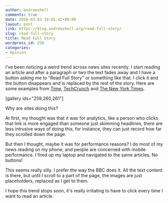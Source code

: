 ```yaml
---
author: andrewshell
comments: true
date: 2016-03-03 18:01:42+00:00
layout: post
link: https://blog.andrewshell.org/read-full-story/
slug: read-full-story
title: Read Full Story
wordpress_id: 258
categories:
- Opinion
---
```


I've been noticing a weird trend across news sites recently. I start reading an article and after a paragraph or two the text fades away and I have a button asking me to "Read Full Story" or something like that. I click it and the button disappears and is replaced by the rest of the story. Here are some examples from [Time](http://time.com/4244795/emoji-consortium-mark-davis/), [TechCrunch](http://techcrunch.com/2016/03/03/instagram-starts-blocking-deeplinking-to-other-social-media-profiles/) and [The New York Times](http://www.nytimes.com/2016/02/28/us/politics/marco-rubio-pushed-for-immigration-reform-with-conservative-media.html?_r=0).

[gallery ids="259,260,261"]

Why are sites doing this?

At first, my thought was that it was for analytics, like a person who clicks that link is more engaged than someone just skimming headlines, there are less intrusive ways of doing this, for instance, they can just record how far they scrolled down the page.

But then I thought, maybe it was for performance reasons? I do most of my news reading on my phone, and people are concerned with mobile performance. I fired up my laptop and navigated to the same articles. No buttons!

This seems really silly. I prefer the way the BBC does it. All the text content is there, but until I scroll to a part of the page, the images are just placeholders, replaced as I get to them.

I hope this trend stops soon, it's really irritating to have to click every time I want to read an article.
